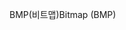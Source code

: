 <span data-ttu-id="c11fa-101">BMP(비트맵)</span><span class="sxs-lookup"><span data-stu-id="c11fa-101">Bitmap (BMP)</span></span>